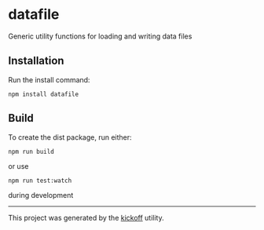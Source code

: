 datafile
================

Generic utility functions for loading and writing data files

## Installation

Run the install command:

    npm install datafile


## Build

To create the dist package, run either:

    npm run build

or use

    npm run test:watch

during development

---

This project was generated by the [kickoff](https://github.com/tombenke/kickoff) utility.
